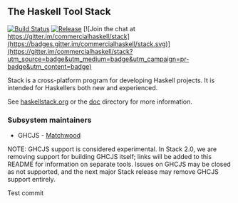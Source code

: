 ## The Haskell Tool Stack

[![Build Status](https://dev.azure.com/commercialhaskell/stack/_apis/build/status/commercialhaskell.stack?branchName=master)](https://dev.azure.com/commercialhaskell/stack/_build/latest?definitionId=1?branchName=master)
[![Release](https://img.shields.io/github/release/commercialhaskell/stack.svg)](https://github.com/commercialhaskell/stack/releases)
[![Join the chat at https://gitter.im/commercialhaskell/stack](https://badges.gitter.im/commercialhaskell/stack.svg)](https://gitter.im/commercialhaskell/stack?utm_source=badge&utm_medium=badge&utm_campaign=pr-badge&utm_content=badge)

Stack is a cross-platform program for developing Haskell projects. It is intended for Haskellers both new and experienced.

See [haskellstack.org](http://haskellstack.org) or the [doc](./doc) directory for more
information.

### Subsystem maintainers

* GHCJS - [Matchwood](https://github.com/matchwood)

NOTE: GHCJS support is considered experimental. In Stack 2.0, we are
removing support for building GHCJS itself; links will be added to
this README for information on separate tools. Issues on GHCJS may be
closed as not supported, and the next major Stack release may remove
GHCJS support entirely.

Test commit
